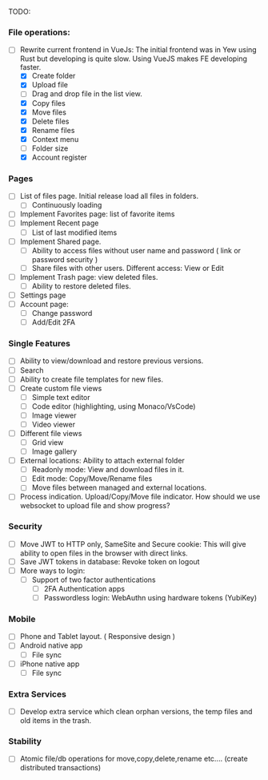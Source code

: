 TODO:

### File operations:
- [ ] Rewrite current frontend in VueJs: The initial frontend was in Yew using Rust but developing is quite slow. Using VueJS makes FE developing faster.
  - [x] Create folder
  - [x] Upload file
  - [ ] Drag and drop file in the list view.
  - [x] Copy files
  - [x] Move files
  - [X] Delete files
  - [x] Rename files
  - [x] Context menu
  - [ ] Folder size
  - [X] Account register

### Pages
- [ ] List of files page. Initial release load all files in folders.
    - [ ] Continuously loading
- [ ] Implement Favorites page: list of favorite items
- [ ] Implement Recent page
    - [ ] List of last modified items
- [ ] Implement Shared page.
    - [ ] Ability to access files without user name and password ( link or password security )
    - [ ] Share files with other users. Different access: View or Edit
- [ ] Implement Trash page: view deleted files.
    - [ ] Ability to restore deleted files. 
- [ ] Settings page
- [ ] Account page:
  - [ ] Change password
  - [ ] Add/Edit 2FA 

### Single Features 
- [ ] Ability to view/download and restore previous versions. 
- [ ] Search
- [ ] Ability to create file templates for new files.
- [ ] Create custom file views
    - [ ] Simple text editor 
    - [ ] Code editor (highlighting, using Monaco/VsCode)
    - [ ] Image viewer 
    - [ ] Video viewer
- [ ] Different file views
  - [ ] Grid view
  - [ ] Image gallery
- [ ] External locations: Ability to attach external folder
    - [ ] Readonly mode: View and download files in it.
    - [ ] Edit mode: Copy/Move/Rename files
    - [ ] Move files between managed and external locations.
- [ ] Process indication. Upload/Copy/Move file indicator. How should we use websocket to upload file and show progress?

### Security
- [ ] Move JWT to HTTP only, SameSite and Secure cookie: This will give ability to open files in the browser with direct links.
- [ ] Save JWT tokens in database: Revoke token on logout
- [ ] More ways to login:
    - [ ] Support of two factor authentications
      - [ ] 2FA Authentication apps
      - [ ] Passwordless login: WebAuthn using hardware tokens (YubiKey)

### Mobile
- [ ] Phone and Tablet layout. ( Responsive design )
- [ ] Android native app
    - [ ] File sync
- [ ] iPhone native app
    - [ ] File sync

### Extra Services
- [ ] Develop extra service which clean orphan versions, the temp files and old items in the trash.

### Stability
- [ ] Atomic file/db operations for move,copy,delete,rename etc.... (create distributed transactions)
